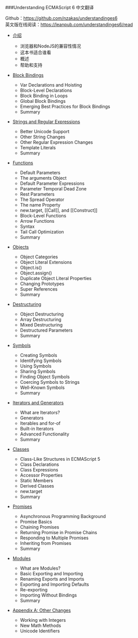 ###Understanding ECMAScript 6 中文翻译

Github：https://github.com/nzakas/understandinges6<br>
英文版在线阅读：https://leanpub.com/understandinges6/read

- [介绍](01-Introduction.md)
  - 浏览器和NodeJS的兼容性情况
  - 这本书适合谁看
  - 概述
  - 帮助和支持

- [Block Bindings](02-Block-Bindings.md)
  - Var Declarations and Hoisting
  - Block-Level Declarations
  - Block Binding in Loops
  - Global Block Bindings
  - Emerging Best Practices for Block Bindings
  - Summary

- [Strings and Regular Expressions](03-Strings-and-Regular-Expressions.md)
  - Better Unicode Support
  - Other String Changes
  - Other Regular Expression Changes
  - Template Literals
  - Summary

- [Functions](04-Functions.md)
  - Default Parameters
  - The arguments Object
  - Default Parameter Expressions
  - Parameter Temporal Dead Zone
  - Rest Parameters
  - The Spread Operator
  - The name Property
  - new.target, [[Call]], and [[Construct]]
  - Block-Level Functions
  - Arrow Functions
  - Syntax
  - Tail Call Optimization
  - Summary

- [Objects](05-Objects.md)
  - Object Categories
  - Object Literal Extensions
  - Object.is()
  - Object.assign()
  - Duplicate Object Literal Properties
  - Changing Prototypes
  - Super References
  - Summary

- [Destructuring](06-Destructuring.md)
  - Object Destructuring
  - Array Destructuring
  - Mixed Destructuring
  - Destructured Parameters
  - Summary

- [Symbols](07-Symbols.md)
  - Creating Symbols
  - Identifying Symbols
  - Using Symbols
  - Sharing Symbols
  - Finding Object Symbols
  - Coercing Symbols to Strings
  - Well-Known Symbols
  - Summary

- [Iterators and Generators](08-Iterators-and-Generators.md)
  - What are Iterators?
  - Generators
  - Iterables and for-of
  - Built-in Iterators
  - Advanced Functionality
  - Summary

- [Classes](09-Classes.md)
  - Class-Like Structures in ECMAScript 5
  - Class Declarations
  - Class Expressions
  - Accessor Properties
  - Static Members
  - Derived Classes
  - new.target
  - Summary

- [Promises](10-Promises.md)
  - Asynchronous Programming Background
  - Promise Basics
  - Chaining Promises
  - Returning Promise in Promise Chains
  - Responding to Multiple Promises
  - Inheriting from Promises
  - Summary

- [Modules](11-Modules.md)
  - What are Modules?
  - Basic Exporting and Importing
  - Renaming Exports and Imports
  - Exporting and Importing Defaults
  - Re-exporting
  - Importing Without Bindings
  - Summary

- [Appendix A: Other Changes](12-Appendix-A-Other-Changes.md)
  - Working with Integers
  - New Math Methods
  - Unicode Identifiers

